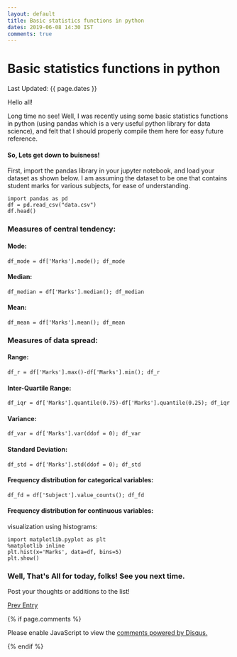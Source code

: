```yaml
---
layout: default
title: Basic statistics functions in python
dates: 2019-06-08 14:30 IST
comments: true
---
```

# Basic statistics functions in python
Last Updated: {{ page.dates }}

Hello all!

Long time no see! Well, I was recently using some basic statistics functions in python (using pandas which is a very useful python library for data science), and felt that I should properly compile them here for easy future reference.

#### So, Lets get down to buisness!

First, import the pandas library in your jupyter notebook, and load your dataset as shown below. I am assuming the dataset to be one that contains student marks for various subjects, for ease of understanding.

```
import pandas as pd
df = pd.read_csv("data.csv")
df.head()
```

### Measures of central tendency:

#### Mode: 

```
df_mode = df['Marks'].mode(); df_mode
```

#### Median:

```
df_median = df['Marks'].median(); df_median
```

#### Mean:

```
df_mean = df['Marks'].mean(); df_mean
```

### Measures of data spread:

#### Range:

```
df_r = df['Marks'].max()-df['Marks'].min(); df_r
```

#### Inter-Quartile Range:

```
df_iqr = df['Marks'].quantile(0.75)-df['Marks'].quantile(0.25); df_iqr
```

#### Variance:

```
df_var = df['Marks'].var(ddof = 0); df_var
```

#### Standard Deviation:

```
df_std = df['Marks'].std(ddof = 0); df_std
```

#### Frequency distribution for categorical variables:

```
df_fd = df['Subject'].value_counts(); df_fd
```

#### Frequency distribution for continuous variables: 
visualization using histograms:

```
import matplotlib.pyplot as plt
%matplotlib inline
plt.hist(x='Marks', data=df, bins=5)
plt.show()
```

### Well, That's All for today, folks! See you next time.
Post your thoughts or additions to the list!

[Prev Entry](https://swatigupta1997.github.io/blog/2019/01/01/tips-to-create-github-blog/)



{% if page.comments %}

<div id="disqus_thread"></div>
<script>

/**
*  RECOMMENDED CONFIGURATION VARIABLES: EDIT AND UNCOMMENT THE SECTION BELOW TO INSERT DYNAMIC VALUES FROM YOUR PLATFORM OR CMS.
*  LEARN WHY DEFINING THESE VARIABLES IS IMPORTANT: https://disqus.com/admin/universalcode/#configuration-variables*/
/*
var disqus_config = function () {
this.page.url = https://swatigupta1997.github.io/blog/2019/06/08/basic-statistics-functions-in-python/  // Replace PAGE_URL with your page's canonical URL variable
this.page.identifier = {{ page.title }}; // Replace PAGE_IDENTIFIER with your page's unique identifier variable
};
*/
(function() { // DON'T EDIT BELOW THIS LINE
var d = document, s = d.createElement('script');
s.src = 'https://swatiguptablog-1.disqus.com/embed.js';
s.setAttribute('data-timestamp', +new Date());
(d.head || d.body).appendChild(s);
})();
</script>
<noscript>Please enable JavaScript to view the <a href="https://disqus.com/?ref_noscript">comments powered by Disqus.</a></noscript>
                            

{% endif %}
